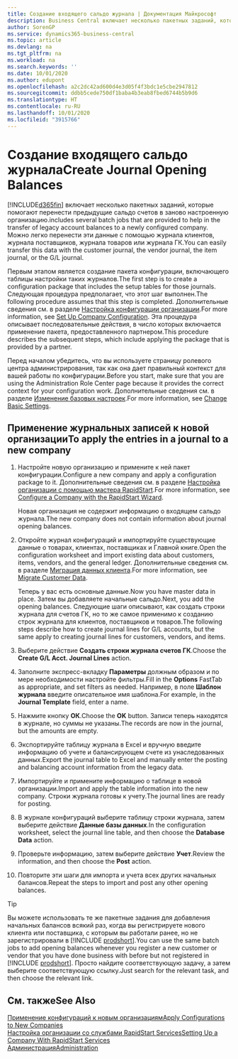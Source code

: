 ```yaml
---
title: Создание входящего сальдо журнала | Документация Майкрософт
description: Business Central включает несколько пакетных заданий, которые помогают перенести предыдущие сальдо счетов в заново настроенную организацию. Можно легко перенести эти данные с помощью учета в журналах.
author: SorenGP
ms.service: dynamics365-business-central
ms.topic: article
ms.devlang: na
ms.tgt_pltfrm: na
ms.workload: na
ms.search.keywords: ''
ms.date: 10/01/2020
ms.author: edupont
ms.openlocfilehash: a2c2dc42ad600d4e3d05f4f3bdc1e5cbe2947812
ms.sourcegitcommit: ddbb5cede750df1baba4b3eab8fbed6744b5b9d6
ms.translationtype: HT
ms.contentlocale: ru-RU
ms.lasthandoff: 10/01/2020
ms.locfileid: "3915766"
---
```

# <a name="create-journal-opening-balances"></a><span data-ttu-id="1860d-104">Создание входящего сальдо журнала</span><span class="sxs-lookup"><span data-stu-id="1860d-104">Create Journal Opening Balances</span></span>

[!INCLUDE[d365fin](includes/d365fin_md.md)] <span data-ttu-id="1860d-105">включает несколько пакетных заданий, которые помогают перенести предыдущие сальдо счетов в заново настроенную организацию.</span><span class="sxs-lookup"><span data-stu-id="1860d-105">includes several batch jobs that are provided to help in the transfer of legacy account balances to a newly configured company.</span></span> <span data-ttu-id="1860d-106">Можно легко перенести эти данные с помощью журнала клиентов, журнала поставщиков, журнала товаров или журнала ГК.</span><span class="sxs-lookup"><span data-stu-id="1860d-106">You can easily transfer this data with the customer journal, the vendor journal, the item journal, or the G/L journal.</span></span>

<span data-ttu-id="1860d-107">Первым этапом является создание пакета конфигурации, включающего таблицы настройки таких журналов.</span><span class="sxs-lookup"><span data-stu-id="1860d-107">The first step is to create a configuration package that includes the setup tables for those journals.</span></span> <span data-ttu-id="1860d-108">Следующая процедура предполагает, что этот шаг выполнен.</span><span class="sxs-lookup"><span data-stu-id="1860d-108">The following procedure assumes that this step is completed.</span></span> <span data-ttu-id="1860d-109">Дополнительные сведения см. в разделе [Настройка конфигурации организации](admin-set-up-company-configuration.md).</span><span class="sxs-lookup"><span data-stu-id="1860d-109">For more information, see [Set Up Company Configuration](admin-set-up-company-configuration.md).</span></span> <span data-ttu-id="1860d-110">Эта процедура описывает последовательные действия, в число которых включается применение пакета, предоставленного партнером.</span><span class="sxs-lookup"><span data-stu-id="1860d-110">This procedure describes the subsequent steps, which include applying the package that is provided by a partner.</span></span>  

<span data-ttu-id="1860d-111">Перед началом убедитесь, что вы используете страницу ролевого центра администрирования, так как она дает правильный контекст для вашей работы по конфигурации.</span><span class="sxs-lookup"><span data-stu-id="1860d-111">Before you start, make sure that you are using the Administration Role Center page because it provides the correct context for your configuration work.</span></span> <span data-ttu-id="1860d-112">Дополнительные сведения см. в разделе [Изменение базовых настроек](ui-change-basic-settings.md).</span><span class="sxs-lookup"><span data-stu-id="1860d-112">For more information, see [Change Basic Settings](ui-change-basic-settings.md).</span></span>

## <a name="to-apply-the-entries-in-a-journal-to-a-new-company"></a><span data-ttu-id="1860d-113">Применение журнальных записей к новой организации</span><span class="sxs-lookup"><span data-stu-id="1860d-113">To apply the entries in a journal to a new company</span></span>

1. <span data-ttu-id="1860d-114">Настройте новую организацию и примените к ней пакет конфигурации.</span><span class="sxs-lookup"><span data-stu-id="1860d-114">Configure a new company and apply a configuration package to it.</span></span> <span data-ttu-id="1860d-115">Дополнительные сведения см. в разделе [Настройка организации с помощью мастера RapidStart](admin-how-to-configure-a-company-with-the-rapidstart-wizard.md).</span><span class="sxs-lookup"><span data-stu-id="1860d-115">For more information, see [Configure a Company with the RapidStart Wizard](admin-how-to-configure-a-company-with-the-rapidstart-wizard.md).</span></span>  

    <span data-ttu-id="1860d-116">Новая организация не содержит информацию о входящем сальдо журнала.</span><span class="sxs-lookup"><span data-stu-id="1860d-116">The new company does not contain information about journal opening balances.</span></span>  

2. <span data-ttu-id="1860d-117">Откройте журнал конфигураций и импортируйте существующие данные о товарах, клиентах, поставщиках и Главной книге.</span><span class="sxs-lookup"><span data-stu-id="1860d-117">Open the configuration worksheet and import existing data about customers, items, vendors, and the general ledger.</span></span> <span data-ttu-id="1860d-118">Дополнительные сведения см. в разделе [Миграция данных клиента](admin-migrate-customer-data.md).</span><span class="sxs-lookup"><span data-stu-id="1860d-118">For more information, see [Migrate Customer Data](admin-migrate-customer-data.md).</span></span>  

    <span data-ttu-id="1860d-119">Теперь у вас есть основные данные.</span><span class="sxs-lookup"><span data-stu-id="1860d-119">Now you have master data in place.</span></span> <span data-ttu-id="1860d-120">Затем вы добавляете начальные сальдо.</span><span class="sxs-lookup"><span data-stu-id="1860d-120">Next, you add the opening balances.</span></span> <span data-ttu-id="1860d-121">Следующие шаги описывают, как создать строки журнала для счетов ГК, но то же самое применимо к созданию строк журнала для клиентов, поставщиков и товаров.</span><span class="sxs-lookup"><span data-stu-id="1860d-121">The following steps describe how to create journal lines for G/L accounts, but the same apply to creating journal lines for customers, vendors, and items.</span></span>  
3. <span data-ttu-id="1860d-122">Выберите действие **Создать строки журнала счетов ГК**.</span><span class="sxs-lookup"><span data-stu-id="1860d-122">Choose the **Create G/L Acct. Journal Lines** action.</span></span>  
4. <span data-ttu-id="1860d-123">Заполните экспресс-вкладку **Параметры** должным образом и по мере необходимости настройте фильтры.</span><span class="sxs-lookup"><span data-stu-id="1860d-123">Fill in the **Options** FastTab as appropriate, and set filters as needed.</span></span> <span data-ttu-id="1860d-124">Например, в поле **Шаблон журнала** введите описательное имя шаблона.</span><span class="sxs-lookup"><span data-stu-id="1860d-124">For example, in the **Journal Template** field, enter a name.</span></span>  
5. <span data-ttu-id="1860d-125">Нажмите кнопку **ОК**.</span><span class="sxs-lookup"><span data-stu-id="1860d-125">Choose the **OK** button.</span></span> <span data-ttu-id="1860d-126">Записи теперь находятся в журнале, но суммы не указаны.</span><span class="sxs-lookup"><span data-stu-id="1860d-126">The records are now in the journal, but the amounts are empty.</span></span>  
6. <span data-ttu-id="1860d-127">Экспортируйте таблицу журнала в Excel и вручную введите информацию об учете и балансирующем счете из унаследованных данных.</span><span class="sxs-lookup"><span data-stu-id="1860d-127">Export the journal table to Excel and manually enter the posting and balancing account information from the legacy data.</span></span>
7. <span data-ttu-id="1860d-128">Импортируйте и примените информацию о таблице в новой организации.</span><span class="sxs-lookup"><span data-stu-id="1860d-128">Import and apply the table information into the new company.</span></span> <span data-ttu-id="1860d-129">Строки журнала готовы к учету.</span><span class="sxs-lookup"><span data-stu-id="1860d-129">The journal lines are ready for posting.</span></span>  
8. <span data-ttu-id="1860d-130">В журнале конфигураций выберите таблицу строки журнала, затем выберите действие **Данные базы данных**.</span><span class="sxs-lookup"><span data-stu-id="1860d-130">In the configuration worksheet, select the journal line table, and then choose the **Database Data** action.</span></span>  
9. <span data-ttu-id="1860d-131">Проверьте информацию, затем выберите действие **Учет**.</span><span class="sxs-lookup"><span data-stu-id="1860d-131">Review the information, and then choose the **Post** action.</span></span>  
10. <span data-ttu-id="1860d-132">Повторите эти шаги для импорта и учета всех других начальных балансов.</span><span class="sxs-lookup"><span data-stu-id="1860d-132">Repeat the steps to import and post any other opening balances.</span></span>  

> [!TIP]
> <span data-ttu-id="1860d-133">Вы можете использовать те же пакетные задания для добавления начальных балансов всякий раз, когда вы регистрируете нового клиента или поставщика, с которым вы работали ранее, но не зарегистрировали в [!INCLUDE [prodshort](includes/prodshort.md)].</span><span class="sxs-lookup"><span data-stu-id="1860d-133">You can use the same batch jobs to add opening balances whenever you register a new customer or vendor that you have done business with before but not registered in [!INCLUDE [prodshort](includes/prodshort.md)].</span></span> <span data-ttu-id="1860d-134">Просто найдите соответствующую задачу, а затем выберите соответствующую ссылку.</span><span class="sxs-lookup"><span data-stu-id="1860d-134">Just search for the relevant task, and then choose the relevant link.</span></span>

## <a name="see-also"></a><span data-ttu-id="1860d-135">См. также</span><span class="sxs-lookup"><span data-stu-id="1860d-135">See Also</span></span>

[<span data-ttu-id="1860d-136">Применение конфигураций к новым организациям</span><span class="sxs-lookup"><span data-stu-id="1860d-136">Apply Configurations to New Companies</span></span>](admin-apply-configuration-to-new-companies.md)  
[<span data-ttu-id="1860d-137">Настройка организации со службами RapidStart Services</span><span class="sxs-lookup"><span data-stu-id="1860d-137">Setting Up a Company With RapidStart Services</span></span>](admin-set-up-a-company-with-rapidstart.md)  
[<span data-ttu-id="1860d-138">Администрация</span><span class="sxs-lookup"><span data-stu-id="1860d-138">Administration</span></span>](admin-setup-and-administration.md)  
